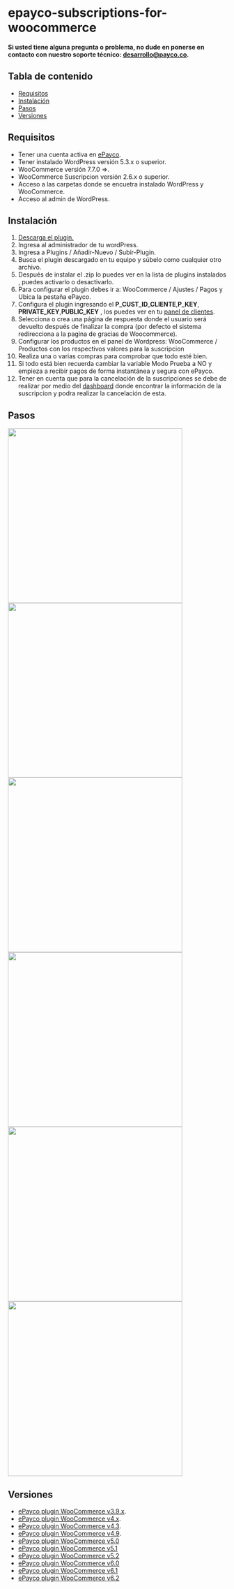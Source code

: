 # epayco-subscriptions-for-woocommerce

**Si usted tiene alguna pregunta o problema, no dude en ponerse en contacto con nuestro soporte técnico: desarrollo@payco.co.**

## Tabla de contenido

* [Requisitos](#requisitos)
* [Instalación](#instalación)
* [Pasos](#pasos)
* [Versiones](#versiones)

## Requisitos

* Tener una cuenta activa en [ePayco](https://pagaycobra.com).
* Tener instalado WordPress versión 5.3.x o superior.
* WooCommerce versión 7.7.0 =>.
* WooCommerce Suscripcion versión 2.6.x o superior.
* Acceso a las carpetas donde se encuetra instalado WordPress y WooCommerce.
* Acceso al admin de WordPress.

## Instalación

1. [Descarga el plugin.](https://github.com/epayco/suscripciones_woocommerce#versiones)
2. Ingresa al administrador de tu wordPress.
3. Ingresa a Plugins / Añadir-Nuevo / Subir-Plugin. 
4. Busca el plugin descargado en tu equipo y súbelo como cualquier otro archivo.
5. Después de instalar el .zip lo puedes ver en la lista de plugins instalados , puedes activarlo o desactivarlo.
6. Para configurar el plugin debes ir a: WooCommerce / Ajustes / Pagos y Ubica la pestaña ePayco.
7. Configura el plugin ingresando el **P_CUST_ID_CLIENTE**,**P_KEY**, **PRIVATE_KEY**,**PUBLIC_KEY** , los puedes ver en tu [panel de clientes](https://secure.payco.co/clientes/).
8. Selecciona o crea una página de respuesta donde el usuario será devuelto después de finalizar la compra (por defecto el sistema redirecciona a la pagina de gracias de Woocommerce).
9. Configurar los productos en el panel de Wordpress:  WooCommerce / Productos
 con los respectivos valores para la suscripcion
10. Realiza una o varias compras para comprobar que todo esté bien.
11. Si todo está bien recuerda cambiar la variable Modo Prueba a NO y empieza a recibir pagos de forma instantánea y segura con ePayco.
12. Tener en cuenta que para la cancelación de la suscripciones se debe de realizar por medio del [dashboard](https://dashboard.epayco.co/login) donde encontrar la información de la suscripcion y podra realizar la cancelación de esta.

## Pasos

<img src="ImgTutorialWooCommerce/tuto-1.jpg" width="400px"/>
<img src="ImgTutorialWooCommerce/tuto-2.jpg" width="400px"/>
<img src="ImgTutorialWooCommerce/tuto-3.jpg" width="400px"/>
<img src="ImgTutorialWooCommerce/tuto-4.jpg" width="400px"/>
<img src="ImgTutorialWooCommerce/tuto-5.jpg" width="400px"/>
<img src="ImgTutorialWooCommerce/tuto-9.jpg" width="400px"/>


## Versiones
* [ePayco plugin WooCommerce v3.9.x](https://github.com/epayco/suscripciones_woocommerce/releases/tag/v2.6).
* [ePayco plugin WooCommerce v4.x](https://github.com/epayco/suscripciones_woocommerce/releases/tag/v4.x).
* [ePayco plugin WooCommerce v4.3](https://github.com/epayco/suscripciones_woocommerce/releases/tag/v4.3).
* [ePayco plugin WooCommerce v4.9](https://github.com/epayco/suscripciones_woocommerce/releases/tag/v4.9).
* [ePayco plugin WooCommerce v5.0](https://github.com/epayco/suscripciones_woocommerce/releases/tag/v5.0)
* [ePayco plugin WooCommerce v5.1](https://github.com/epayco/suscripciones_woocommerce/releases/tag/v5.1)
* [ePayco plugin WooCommerce v5.2](https://github.com/epayco/suscripciones_woocommerce/releases/tag/v5.2)
* [ePayco plugin WooCommerce v6.0](https://github.com/epayco/suscripciones_woocommerce/releases/tag/v6.0)
* [ePayco plugin WooCommerce v6.1](https://github.com/epayco/suscripciones_woocommerce/releases/tag/v6.1)
* [ePayco plugin WooCommerce v6.2](https://github.com/epayco/suscripciones_woocommerce/releases/tag/v6.2)